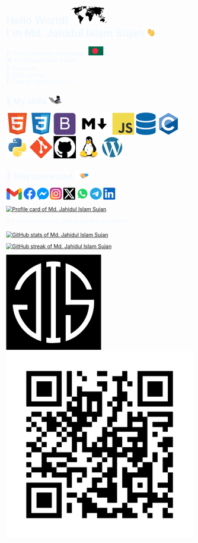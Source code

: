 <h1 style="color:#f0f8ff;"> Hello World! <img src="assets/world-map-flag/world-map.svg"> <br> I'm Md. Jahidul Islam Sujan <img src="assets/gif/hello.gif" height="24"> </h1>

<p style="color:#f0f8ff;">
&#128205; From Chattogram, Bangladesh. <img src="assets/world-map-flag/bd.svg" alt="bd-flag"><br>
&#127891; An undergraduate student.<br>
&#128150; Tech lover.<br>
&#128214; Quick learner.<br>
&#129309; Eager to contribute more.
</p>

<h2 style="color:#f0f8ff;"> &#128681; My skills <img src="assets/gif/cat-coding.gif" height="24"> </h2>

<p>
    <img src="assets/skills/html5.svg" alt="HTML">
    <img src="assets/skills/css3.svg" alt="CSS">
    <img src="assets/skills/bootstrap.svg" alt="Bootstrap">
    <img src="assets/skills/markdown.svg" alt="Markdown">
    <img src="assets/skills/javascript.svg" alt="JavaScript">
    <img src="assets/skills/database.svg" alt="SQL">
    <img src="assets/skills/c.svg" alt="C">
    <img src="assets/skills/python.svg" alt="Python">
    <img src="assets/skills/git.svg" alt="Git">
    <img src="assets/skills/github.svg" alt="GitHub">
    <img src="assets/skills/linux.svg" alt="Linux">
    <img src="assets/skills/wordpress.svg" alt="WordPress">
</p>

<h2 style="color:#f0f8ff;"> &#128681; Stay connected <img src="assets/gif/handshake.gif" height="24"> </h2>

<p>
    <a href="mailto:mrdeveloperjis@gmail.com" target="_blank"><img src="assets/social/gmail.svg" alt="Gmail" height="32"></a>
    <a href="https://www.facebook.com/mrdeveloperjis" target="_blank"><img src="assets/social/facebook.svg" alt="Facebook" height="32"></a>
    <a href="https://m.me/mrdeveloperjis" target="_blank"><img src="assets/social/messenger.svg" alt="Messenger" height="32"></a>
    <a href="https://www.instagram.com/mrdeveloperjis" target="_blank"><img src="assets/social/instagram.svg" alt="Instagram" height="32"></a>
    <a href="https://www.twitter.com/mrdeveloperjis" target="_blank"><img src="assets/social/x-twitter.svg" alt="Twitter" height="32"></a>
    <a href="https://wa.me/+8801956185620" target="_blank"><img src="assets/social/whatsapp.svg" alt="WhatsApp" height="32"></a>
    <a href="https://www.t.me/mrdeveloperjis" target="_blank"><img src="assets/social/telegram.svg" alt="Telegram" height="32"></a>
    <a href="https://www.linkedin.com/in/mrdeveloperjis" target="_blank"><img src="assets/social/linkedin.svg" alt="LinkedIn" height="32"></a>
</p>

<p>
    <a href="https://mrdeveloperjis.github.io" target="_blank"><img src="https://img.shields.io/badge/Md.%20Jahidul%20Islam%20Sujan-MrDevelopeJIS-0c0c0c?style=flat-square&logo=github&logoColor=f0f8ff&labelColor=505050" alt="Profile card of Md. Jahidul Islam Sujan"></a>
</p>

<p style="color:#f0f8ff;"> &#128150; If you love my work, please star the repositories! &#11088; </p>

<p>
    <a href="https://mrdeveloperjis.github.io" target="_blank"><img src="https://readme-profile-stats-of-mrdeveloper.vercel.app/api?username=MrdeveloperJIS&theme=dark&bg_color=0c0c0c&title_color=f0f8ff&text_color=f0f8ff&show_icons=true&icon_color=f0f8ff&border_color=f0f8ff&border_radius=0&rank_icon=github&include_all_commits=false&card_width=512" alt="GitHub stats of Md. Jahidul Islam Sujan"></a>
    <!-- If you are using the README in your profile, please replace "readme-profile-stats-of-mrdeveloper" with "github-readme-stats". Because it will expire on Wed, Oct 15 2025 -->
    <!-- For the best results on your profile, deploy the repo yourself. For a step-by-step guide, visit: https://github.com/anuraghazra/github-readme-stats?tab=readme-ov-file#deploy-on-your-own and replace the domain "readme-profile-stats-of-mrdeveloper.vercel.app" with your own. -->
</p>

<p>
    <a href="https://mrdeveloperjis.github.io" target="_blank"><img src="https://readme-streak-stats-ten.vercel.app?user=MrdeveloperJIS&theme=dark&background=0c0c0c&border_radius=0&border=f0f8ff&stroke=f0f8ff&ring=f0f8ff&fire=f0f8ff&currStreakNum=f0f8ff&sideNums=f0f8ff&currStreakLabel=f0f8ff&sideLabels=f0f8ff&dates=f0f8ffbd&starting_year=2020&date_format=j%20M%5B%20Y%5D&card_width=512&card_height=180" alt="GitHub streak of Md. Jahidul Islam Sujan"></a>
</p>

<p>
    <a href="https://mrdeveloperjis.github.io" target="_blank"><img src="assets/img/MdJahidulIslamSujan.jpg" style="width:256px;height:256px;aspect-ratio:1;" alt="Logo of Md. Jahidul Islam Sujan"><img src="assets/others/qrcode-mrdeveloperjis.github.io.svg" alt="QR of the profile card of Md. Jahidul Islam Sujan"></a>
</p>
